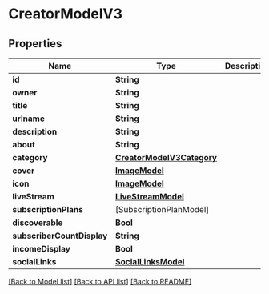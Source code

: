 # CreatorModelV3

## Properties
Name | Type | Description | Notes
------------ | ------------- | ------------- | -------------
**id** | **String** |  | 
**owner** | **String** |  | 
**title** | **String** |  | 
**urlname** | **String** |  | 
**description** | **String** |  | 
**about** | **String** |  | 
**category** | [**CreatorModelV3Category**](CreatorModelV3Category.md) |  | 
**cover** | [**ImageModel**](ImageModel.md) |  | 
**icon** | [**ImageModel**](ImageModel.md) |  | 
**liveStream** | [**LiveStreamModel**](LiveStreamModel.md) |  | [optional] 
**subscriptionPlans** | [SubscriptionPlanModel] |  | 
**discoverable** | **Bool** |  | 
**subscriberCountDisplay** | **String** |  | 
**incomeDisplay** | **Bool** |  | 
**socialLinks** | [**SocialLinksModel**](SocialLinksModel.md) |  | 

[[Back to Model list]](../README.md#documentation-for-models) [[Back to API list]](../README.md#documentation-for-api-endpoints) [[Back to README]](../README.md)


